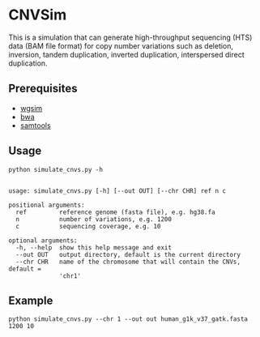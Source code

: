 # CNVSim

This is a simulation that can generate high-throughput sequencing (HTS) data (BAM file format) for copy number variations such as deletion, inversion, tandem duplication, inverted duplication, interspersed direct duplication. 

## Prerequisites

* [wgsim](https://github.com/lh3/wgsim) 
* [bwa](https://github.com/lh3/bwa) 
* [samtools](https://github.com/samtools/) 

## Usage

```
python simulate_cnvs.py -h


usage: simulate_cnvs.py [-h] [--out OUT] [--chr CHR] ref n c

positional arguments:
  ref         reference genome (fasta file), e.g. hg38.fa
  n           number of variations, e.g. 1200
  c           sequencing coverage, e.g. 10

optional arguments:
  -h, --help  show this help message and exit
  --out OUT   output directory, default is the current directory
  --chr CHR   name of the chromosome that will contain the CNVs, default =
              'chr1'        
```

## Example

```
python simulate_cnvs.py --chr 1 --out out human_g1k_v37_gatk.fasta 1200 10
```


